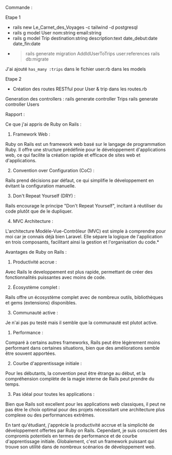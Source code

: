 Commande :

Etape 1

- rails new Le_Carnet_des_Voyages -c tailwind -d postgresql
- rails g model User nom:string email:string
- rails g model Trip destination:string description:text date_debut:date date_fin:date
- > rails generate migration AddIdUserToTrips user:references
  > rails db:migrate

J'ai ajouté `has_many :trips` dans le fichier user.rb dans les models

Etape 2

- Création des routes RESTful pour User & trip dans les routes.rb

Generation des controllers :
rails generate controller Trips
rails generate controller Users

Rapport :

Ce que j'ai appris de Ruby on Rails :

1. Framework Web :

Ruby on Rails est un framework web basé sur le langage de programmation Ruby. Il offre une structure prédéfinie pour le développement d'applications web, ce qui facilite la création rapide et efficace de sites web et d'applications.

2. Convention over Configuration (CoC) :

Rails prend décisions par défaut, ce qui simplifie le développement en évitant la configuration manuelle.

3. Don't Repeat Yourself (DRY) :

Rails encourage le principe "Don't Repeat Yourself", incitant à réutiliser du code plutôt que de le dupliquer.

4. MVC Architecture :

L'architecture Modèle-Vue-Contrôleur (MVC) est simple à comprendre pour moi car je connais déjà bien Laravel. Elle sépare la logique de l'application en trois composants, facilitant ainsi la gestion et l'organisation du code.\*

Avantages de Ruby on Rails :

1. Productivité accrue :

Avec Rails le developpement est plus rapide, permettant de créer des fonctionnalités puissantes avec moins de code.

2. Écosystème complet :

Rails offre un écosystème complet avec de nombreux outils, bibliothèques et gems (extensions) disponibles.

3. Communauté active :

Je n'ai pas pu testé mais il semble que la communauté est plutot active.

1. Performance :

Comparé à certains autres frameworks, Rails peut être légèrement moins performant dans certaines situations, bien que des améliorations semble être souvent apportées.

2. Courbe d'apprentissage initiale :

Pour les débutants, la convention peut être étrange au début, et la compréhension complète de la magie interne de Rails peut prendre du temps.

3. Pas idéal pour toutes les applications :

Bien que Rails soit excellent pour les applications web classiques, il peut ne pas être le choix optimal pour des projets nécessitant une architecture plus complexe ou des performances extrêmes.

En tant qu'étudiant, j'apprécie la productivité accrue et la simplicité de développement offertes par Ruby on Rails. Cependant, je suis conscient des compromis potentiels en termes de performance et de courbe d'apprentissage initiale. Globalement, c'est un framework puissant qui trouve son utilité dans de nombreux scénarios de développement web.
